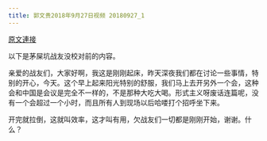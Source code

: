 ```yaml
---
title: 郭文贵2018年9月27日视频 20180927_1
---
```


[原文連接](https://gnews.org/ThreadView/53478308)

以下是茅屎坑战友没校对前的内容。

  亲爱的战友们，大家好啊，我这是刚刚起床，昨天深夜我们都在讨论一些事情，特别的开心，今天。这个早上起来阳光特别的舒服，我们马上去开另外一个会，这种会和中国是会议是完全不一样的，不是那种大吃大喝。形式主义呀废话连篇呢，没有一个会超过一个小时，而且所有人到现场以后哈喽打个招呼坐下来。

  开完就拉倒，这就叫效率，这才叫有用，欠战友们一切都是刚刚开始，谢谢。什么？
